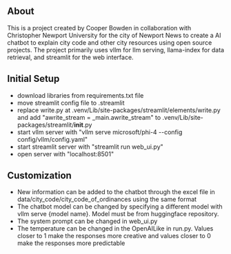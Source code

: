 ## About
This is a project created by Cooper Bowden in collaboration with Christopher Newport University for the city of Newport 
News to create a AI chatbot to explain city code and other city resources using open source projects. 
The project primarily uses vllm for llm serving, llama-index for data retrieval, and streamlit for the web interface.

## Initial Setup
- download libraries from requirements.txt file
- move streamlit config file to .streamlit 
- replace write.py at .venv/Lib/site-packages/streamlit/elements/write.py and add "awrite_stream = _main.awrite_stream" to .venv/Lib/site-packages/streamlit/__init__.py
- start vllm server with "vllm serve microsoft/phi-4 --config config/vllm/config.yaml"
- start streamlit server with "streamlit run web_ui.py"
- open server with "localhost:8501"

## Customization
- New information can be added to the chatbot through the excel file in data/city_code/city_code_of_ordinances using the same format
- The chatbot model can be changed by specifying a different model with vllm serve {model name}. Model must be from huggingface repository. 
- The system prompt can be changed in web_ui.py
- The temperature can be changed in the OpenAILike in run.py. Values closer to 1 make the responses more creative and values closer to 0 make  the responses more predictable

